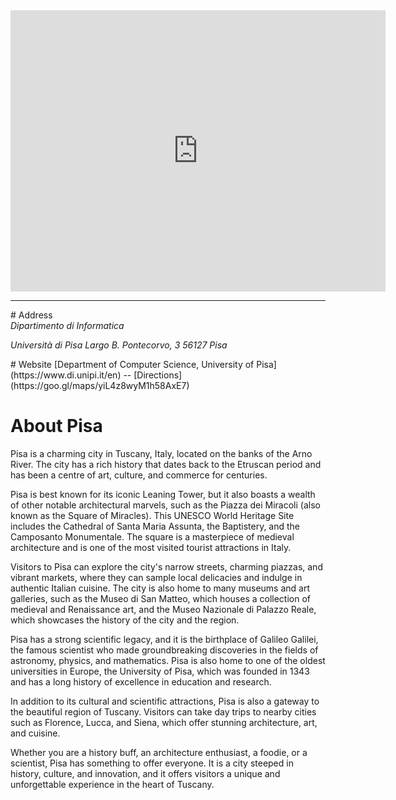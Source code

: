 <div class="row">
<div class="text-center">
  <iframe src="https://www.google.com/maps/embed?pb=!1m18!1m12!1m3!1d2883.5261316243837!2d10.403793831372033!3d43.72039598932277!2m3!1f0!2f0!3f0!3m2!1i1024!2i768!4f13.1!3m3!1m2!1s0x12d591bcbfe591bb%3A0x91d311f58e2115b6!2sDipartimento%20di%20Informatica!5e0!3m2!1sit!2sit!4v1678205719908!5m2!1sit!2sit" width="600" height="450" style="border:0;" allowfullscreen="" loading="lazy" referrerpolicy="no-referrer-when-downgrade"></iframe>
</div>
</div>

<hr/>

<span id="address"/>
# Address

<address>
Dipartimento di Informatica

Università di Pisa
Largo B. Pontecorvo, 3
56127 Pisa
</address>
# Website 
[Department of Computer Science, University of Pisa](https://www.di.unipi.it/en) -- [Directions](https://goo.gl/maps/yiL4z8wyM1h58AxE7)

# About Pisa
Pisa is a charming city in Tuscany, Italy, located on the banks of the Arno River. The city has a rich history that dates back to the Etruscan period and has been a centre of art, culture, and commerce for centuries. 

Pisa is best known for its iconic Leaning Tower, but it also boasts a wealth of other notable architectural marvels, such as the Piazza dei Miracoli (also known as the Square of Miracles). This UNESCO World Heritage Site includes the Cathedral of Santa Maria Assunta, the Baptistery, and the Camposanto Monumentale. The square is a masterpiece of medieval architecture and is one of the most visited tourist attractions in Italy.

Visitors to Pisa can explore the city's narrow streets, charming piazzas, and vibrant markets, where they can sample local delicacies and indulge in authentic Italian cuisine. The city is also home to many museums and art galleries, such as the Museo di San Matteo, which houses a collection of medieval and Renaissance art, and the Museo Nazionale di Palazzo Reale, which showcases the history of the city and the region.

Pisa has a strong scientific legacy, and it is the birthplace of Galileo Galilei, the famous scientist who made groundbreaking discoveries in the fields of astronomy, physics, and mathematics.  Pisa is also home to one of the oldest universities in Europe, the University of Pisa, which was founded in 1343 and has a long history of excellence in education and research.

In addition to its cultural and scientific attractions, Pisa is also a gateway to the beautiful region of Tuscany. Visitors can take day trips to nearby cities such as Florence, Lucca, and Siena, which offer stunning architecture, art, and cuisine.

Whether you are a history buff, an architecture enthusiast, a foodie, or a scientist, Pisa has something to offer everyone. It is a city steeped in history, culture, and innovation, and it offers visitors a unique and unforgettable experience in the heart of Tuscany.